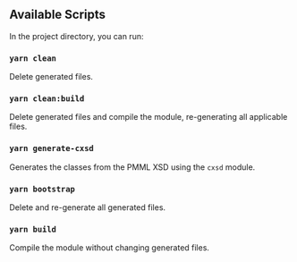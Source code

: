 ## Available Scripts

In the project directory, you can run:

### `yarn clean`

Delete generated files.

### `yarn clean:build`

Delete generated files and compile the module, re-generating all applicable files.

### `yarn generate-cxsd`

Generates the classes from the PMML XSD using the `cxsd` module.

### `yarn bootstrap`

Delete and re-generate all generated files.

### `yarn build`

Compile the module without changing generated files.
